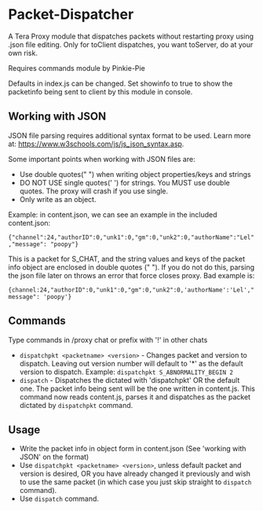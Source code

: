 # Packet-Dispatcher
A Tera Proxy module that dispatches packets without restarting proxy using .json file editing. Only for toClient dispatches, you want toServer, do at your own risk. 

Requires commands module by Pinkie-Pie

Defaults in index.js can be changed. Set showinfo to true to show the packetinfo being sent to client by this module in console.

## Working with JSON
JSON file parsing requires additional syntax format to be used. Learn more at: https://www.w3schools.com/js/js_json_syntax.asp.

Some important points when working with JSON files are:
* Use double quotes(" ") when writing object properties/keys and strings
* DO NOT USE single quotes(' ') for strings. You MUST use double quotes. The proxy will crash if you use single.
* Only write as an object.

Example: in content.json, we can see an example in the included content.json:

`{"channel":24,"authorID":0,"unk1":0,"gm":0,"unk2":0,"authorName":"Lel","message": "poopy"}`

This is a packet for S_CHAT, and the string values and keys of the packet info object are enclosed in double quotes (" "). If you do not do this, parsing the json file later on throws an error that force closes proxy. Bad example is:

`{channel:24,"authorID":0,"unk1":0,"gm":0,"unk2":0,'authorName':'Lel',"message": 'poopy'}`

## Commands
Type commands in /proxy chat or prefix with '!' in other chats

* `dispatchpkt <packetname> <version>` - Changes packet and version to dispatch. Leaving out version number will default to '*' as the default version to dispatch. Example: `dispatchpkt S_ABNORMALITY_BEGIN 2`
* `dispatch` - Dispatches the <packetname> dictated with 'dispatchpkt' OR the default one.  The packet info being sent will be the one written in content.js. This command now reads content.js, parses it and dispatches as the packet dictated by `dispatchpkt` command.

## Usage
- Write the packet info in object form in content.json (See 'working with JSON' on the format)
- Use `dispatchpkt <packetname> <version>`, unless default packet and version is desired, OR you have already changed it previously and wish to use the same packet (in which case you just skip straight to `dispatch` command).
- Use `dispatch` command.
